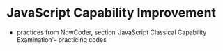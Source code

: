 # JavaScript Capability Improvement
- practices from NowCoder, section 'JavaScript Classical Capability Examination'- practicing codes
